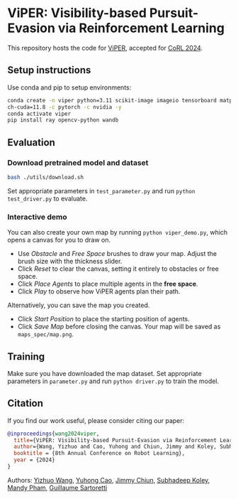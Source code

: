 # ViPER: Visibility-based Pursuit-Evasion via Reinforcement Learning

This repository hosts the code for [ViPER](https://openreview.net/pdf?id=EPujQZWemk), accepted for [CoRL 2024](https://www.corl.org/).

## Setup instructions

Use conda and pip to setup environments:

```bash
conda create -n viper python=3.11 scikit-image imageio tensorboard matplotlib pytorch pytor
ch-cuda=11.8 -c pytorch -c nvidia -y
conda activate viper
pip install ray opencv-python wandb 
```

## Evaluation

### Download pretrained model and dataset

```bash
bash ./utils/download.sh
```

Set appropriate parameters in `test_parameter.py` and run `python test_driver.py` to evaluate.

### Interactive demo

You can also create your own map by running `python viper_demo.py`, which opens a canvas for you to draw on.

- Use _Obstacle_ and _Free Space_ brushes to draw your map. Adjust the brush size with the thickness slider.
- Click _Reset_ to clear the canvas, setting it entirely to obstacles or free space.
- Click _Place Agents_ to place multiple agents in the **free space**.
- Click _Play_ to observe how ViPER agents plan their path.

Alternatively, you can save the map you created.

- Click _Start Position_ to place the starting position of agents.
- Click _Save Map_ before closing the canvas. Your map will be saved as `maps_spec/map.png`. 

## Training

Make sure you have downloaded the map dataset.
Set appropriate parameters in `parameter.py` and run `python driver.py` to train the model.


## Citation

If you find our work useful, please consider citing our paper:

```bibtex
@inproceedings{wang2024viper,
  title={ViPER: Visibility-based Pursuit-Evasion via Reinforcement Learning},
  author={Wang, Yizhuo and Cao, Yuhong and Chiun, Jimmy and Koley, Subhadeep and Pham, Mandy and Sartoretti, Guillaume},
  booktitle = {8th Annual Conference on Robot Learning},
  year = {2024}
}
```

Authors:
[Yizhuo Wang](https://www.yizhuo-wang.com/),
[Yuhong Cao](https://www.yuhongcao.online/),
[Jimmy Chiun](https://www.linkedin.com/in/jimmychiun/),
[Subhadeep Koley](https://www.linkedin.com/in/subhadeep-koley-70251b1bb/),
[Mandy Pham](https://www.linkedin.com/in/phamandy24/),
[Guillaume Sartoretti](https://cde.nus.edu.sg/me/staff/sartoretti-guillaume-a/)
